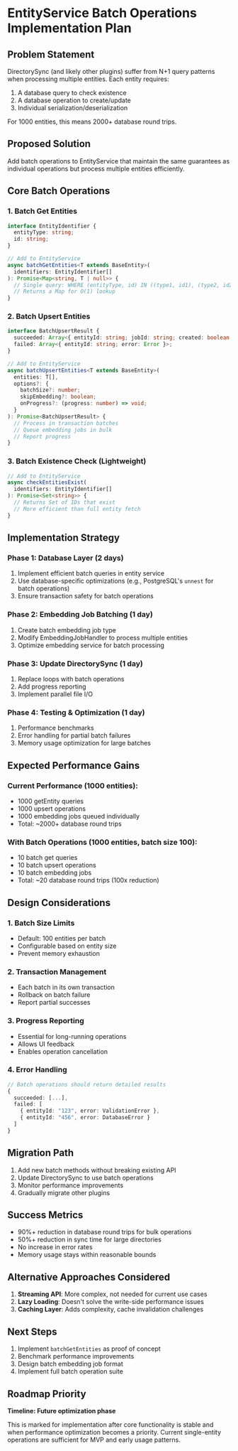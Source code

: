 # EntityService Batch Operations Implementation Plan

## Problem Statement

DirectorySync (and likely other plugins) suffer from N+1 query patterns when processing multiple entities. Each entity requires:
1. A database query to check existence
2. A database operation to create/update
3. Individual serialization/deserialization

For 1000 entities, this means 2000+ database round trips.

## Proposed Solution

Add batch operations to EntityService that maintain the same guarantees as individual operations but process multiple entities efficiently.

## Core Batch Operations

### 1. Batch Get Entities
```typescript
interface EntityIdentifier {
  entityType: string;
  id: string;
}

// Add to EntityService
async batchGetEntities<T extends BaseEntity>(
  identifiers: EntityIdentifier[]
): Promise<Map<string, T | null>> {
  // Single query: WHERE (entityType, id) IN ((type1, id1), (type2, id2), ...)
  // Returns a Map for O(1) lookup
}
```

### 2. Batch Upsert Entities
```typescript
interface BatchUpsertResult {
  succeeded: Array<{ entityId: string; jobId: string; created: boolean }>;
  failed: Array<{ entityId: string; error: Error }>;
}

// Add to EntityService
async batchUpsertEntities<T extends BaseEntity>(
  entities: T[],
  options?: { 
    batchSize?: number; 
    skipEmbedding?: boolean;
    onProgress?: (progress: number) => void;
  }
): Promise<BatchUpsertResult> {
  // Process in transaction batches
  // Queue embedding jobs in bulk
  // Report progress
}
```

### 3. Batch Existence Check (Lightweight)
```typescript
// Add to EntityService
async checkEntitiesExist(
  identifiers: EntityIdentifier[]
): Promise<Set<string>> {
  // Returns Set of IDs that exist
  // More efficient than full entity fetch
}
```

## Implementation Strategy

### Phase 1: Database Layer (2 days)
1. Implement efficient batch queries in entity service
2. Use database-specific optimizations (e.g., PostgreSQL's `unnest` for batch operations)
3. Ensure transaction safety for batch operations

### Phase 2: Embedding Job Batching (1 day)
1. Create batch embedding job type
2. Modify EmbeddingJobHandler to process multiple entities
3. Optimize embedding service for batch processing

### Phase 3: Update DirectorySync (1 day)
1. Replace loops with batch operations
2. Add progress reporting
3. Implement parallel file I/O

### Phase 4: Testing & Optimization (1 day)
1. Performance benchmarks
2. Error handling for partial batch failures
3. Memory usage optimization for large batches

## Expected Performance Gains

### Current Performance (1000 entities):
- 1000 getEntity queries
- 1000 upsert operations  
- 1000 embedding jobs queued individually
- Total: ~2000+ database round trips

### With Batch Operations (1000 entities, batch size 100):
- 10 batch get queries
- 10 batch upsert operations
- 10 batch embedding jobs
- Total: ~20 database round trips (100x reduction)

## Design Considerations

### 1. Batch Size Limits
- Default: 100 entities per batch
- Configurable based on entity size
- Prevent memory exhaustion

### 2. Transaction Management
- Each batch in its own transaction
- Rollback on batch failure
- Report partial successes

### 3. Progress Reporting
- Essential for long-running operations
- Allows UI feedback
- Enables operation cancellation

### 4. Error Handling
```typescript
// Batch operations should return detailed results
{
  succeeded: [...],
  failed: [
    { entityId: "123", error: ValidationError },
    { entityId: "456", error: DatabaseError }
  ]
}
```

## Migration Path

1. Add new batch methods without breaking existing API
2. Update DirectorySync to use batch operations
3. Monitor performance improvements
4. Gradually migrate other plugins

## Success Metrics

- 90%+ reduction in database round trips for bulk operations
- 50%+ reduction in sync time for large directories  
- No increase in error rates
- Memory usage stays within reasonable bounds

## Alternative Approaches Considered

1. **Streaming API**: More complex, not needed for current use cases
2. **Lazy Loading**: Doesn't solve the write-side performance issues
3. **Caching Layer**: Adds complexity, cache invalidation challenges

## Next Steps

1. Implement `batchGetEntities` as proof of concept
2. Benchmark performance improvements
3. Design batch embedding job format
4. Implement full batch operation suite

## Roadmap Priority

**Timeline: Future optimization phase**

This is marked for implementation after core functionality is stable and when performance optimization becomes a priority. Current single-entity operations are sufficient for MVP and early usage patterns.